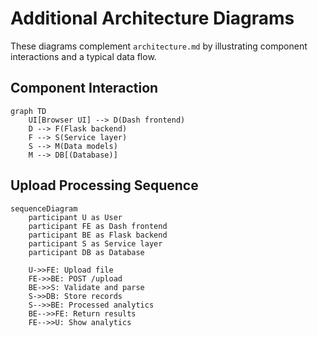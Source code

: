 # Additional Architecture Diagrams

These diagrams complement `architecture.md` by illustrating component interactions and a typical data flow.

## Component Interaction

```mermaid
graph TD
    UI[Browser UI] --> D(Dash frontend)
    D --> F(Flask backend)
    F --> S(Service layer)
    S --> M(Data models)
    M --> DB[(Database)]
```

## Upload Processing Sequence

```mermaid
sequenceDiagram
    participant U as User
    participant FE as Dash frontend
    participant BE as Flask backend
    participant S as Service layer
    participant DB as Database

    U->>FE: Upload file
    FE->>BE: POST /upload
    BE->>S: Validate and parse
    S->>DB: Store records
    S-->>BE: Processed analytics
    BE-->>FE: Return results
    FE-->>U: Show analytics
```
